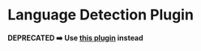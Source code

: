 # Language Detection Plugin

**DEPRECATED ➡️ Use [this plugin](https://github.com/dataiku/dss-plugin-nlp-preparation) instead**
